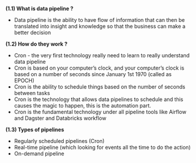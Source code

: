 **(1.1) What is data pipeline ?**
- Data pipeline is the ability to have flow of information that can then be translated into insight and knowledge so that the business can make a better decision


**(1.2) How do they work ?**
- Cron - the very first technology really need to learn to really understand data pipeline
- Cron is based on your computer’s clock, and your computer’s clock is based on a number of seconds since January 1st 1970 (called as EPOCH)
- Cron is the ability to schedule things based on the number of seconds between tasks
- Cron is the technology that allows data pipelines to schedule and this causes the magic to happen, this is the automation part.
- Cron is the fundamental technology under all pipeline tools like Airflow and Dagster and Databricks workflow


**(1.3) Types of pipelines**
- Regularly scheduled pipelines (Cron)
- Real-time pipeline (which looking for events all the time to do the action)
- On-demand pipeline

